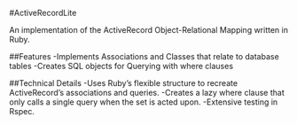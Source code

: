 #ActiveRecordLite

An implementation of the ActiveRecord Object-Relational Mapping written in Ruby.

##Features
-Implements Associations and Classes that relate to database tables
-Creates SQL objects for Querying with where clauses



##Technical Details
-Uses Ruby’s flexible structure to recreate ActiveRecord’s associations and queries.
-Creates a lazy where clause that only calls a single query when the set is acted upon.
-Extensive testing in Rspec.
